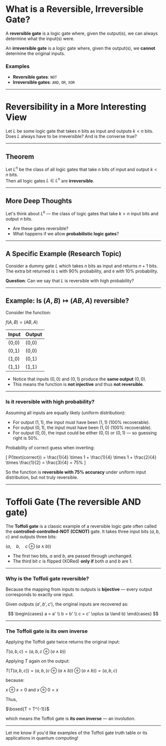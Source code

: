 # What is a Reversible, Irreversible Gate?

A **reversible gate** is a logic gate where, given the output(s), we can always determine what the input(s) were.

An **irreversible gate** is a logic gate where, given the output(s), we **cannot** determine the original inputs.

### Examples

- **Reversible gates**: `NOT`
- **Irreversible gates**: `AND`, `OR`, `XOR`

---

# Reversibility in a More Interesting View

Let $L$ be some logic gate that takes $n$ bits as input and outputs $k < n$ bits.  
Does $L$ always have to be irreversible? And is the converse true?

---

## Theorem

Let $L^n$ be the class of all logic gates that take $n$ bits of input and output $k < n$ bits.  
Then all logic gates $L \in L^n$ are **irreversible**.

---

## More Deep Thoughts

Let's think about $L^{k}$ — the class of logic gates that take $k > n$ input bits and output $n$ bits.

- Are these gates reversible?
- What happens if we allow **probabilistic logic gates**?

---

## A Specific Example (Research Topic)

Consider a dummy gate $L$ which takes $n$ bits as input and returns $n + 1$ bits.  
The extra bit returned is `1` with 90% probability, and `0` with 10% probability.

**Question**: Can we say that $L$ is reversible with high probability?

---

## Example: Is $(A,B) \mapsto (AB, A)$ reversible?

Consider the function:

$f(A, B) = (AB, A)$

| Input | Output |
|-------|---------|
| (0,0) | (0,0)   |
| (0,1) | (0,0)   |
| (1,0) | (0,1)   |
| (1,1) | (1,1)   |

- Notice that inputs $(0,0)$ and $(0,1)$ produce the **same output** $(0,0)$.
- This means the function is **not injective** and thus **not reversible**.

---

### Is it reversible with high probability?

Assuming all inputs are equally likely (uniform distribution):

- For output $(1,1)$, the input must have been $(1,1)$ (100% recoverable).
- For output $(0,1)$, the input must have been $(1,0)$ (100% recoverable).
- For output $(0,0)$, the input could be either $(0,0)$ or $(0,1)$ — so guessing right is 50%.

Probability of correct guess when inverting:

\[
P(\text{correct}) = \frac{1}{4} \times 1 + \frac{1}{4} \times 1 + \frac{2}{4} \times \frac{1}{2} = \frac{3}{4} = 75\%
\]

So the function is **reversible with 75% accuracy** under uniform input distribution, but not truly reversible.

---

# Toffoli Gate (The reversible AND gate)

The **Toffoli gate** is a classic example of a reversible logic gate often called the **controlled-controlled-NOT (CCNOT)** gate. It takes three input bits $(a, b, c)$ and outputs three bits:

$(a, \quad b, \quad c \oplus (a \land b))$

- The first two bits, $a$ and $b$, are passed through unchanged.
- The third bit $c$ is flipped (XORed) **only if** both $a$ and $b$ are 1.

---

### Why is the Toffoli gate reversible?

Because the mapping from inputs to outputs is **bijective** — every output corresponds to exactly one input.

Given outputs $(a', b', c')$, the original inputs are recovered as:

$$
\begin{cases}
a = a' \\
b = b' \\
c = c' \oplus (a \land b)
\end{cases}
$$

---

### The Toffoli gate is its own inverse

Applying the Toffoli gate twice returns the original input:

$T(a,b,c) = (a, b, c \oplus (a \land b))$

Applying $T$ again on the output:

$T(T(a,b,c)) = \bigl(a, b, (c \oplus (a \land b)) \oplus (a \land b)\bigr) = (a, b, c)$

because:

$x \oplus x = 0$ and $x \oplus 0 = x$

Thus,

$\boxed{T = T^{-1}}$

which means the Toffoli gate is **its own inverse** — an involution.

---

Let me know if you'd like examples of the Toffoli gate truth table or its applications in quantum computing!
